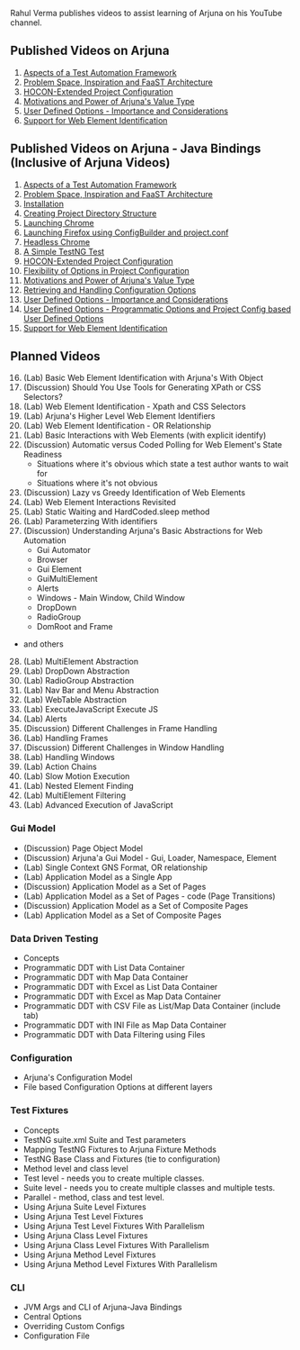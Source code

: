 Rahul Verma publishes videos to assist learning of Arjuna on his YouTube channel. 

## Published Videos on Arjuna
1. [Aspects of a Test Automation Framework](https://www.youtube.com/watch?v=OF8m6590_LA)
2. [Problem Space, Inspiration and FaaST Architecture](https://www.youtube.com/watch?v=hkd-kJi139Y)
3. [HOCON-Extended Project Configuration](https://www.youtube.com/watch?v=kfl5LjNJaR8)
4. [Motivations and Power of Arjuna's Value Type](https://www.youtube.com/watch?v=IJxCeg3_HMM)
5. [User Defined Options - Importance and Considerations](https://www.youtube.com/watch?v=cL9iDpVryJ0)
6. [Support for Web Element Identification](https://www.youtube.com/watch?v=gCw7ke7wrzE)

## Published Videos on Arjuna - Java Bindings (Inclusive of Arjuna Videos)
1. [Aspects of a Test Automation Framework](https://www.youtube.com/watch?v=OF8m6590_LA)
2. [Problem Space, Inspiration and FaaST Architecture](https://www.youtube.com/watch?v=hkd-kJi139Y)
3. [Installation](https://www.youtube.com/watch?v=4gLyOSQ-17E)
4. [Creating Project Directory Structure](https://www.youtube.com/watch?v=sYaF3wDk7uw)
5. [Launching Chrome](https://www.youtube.com/watch?v=j02yUuwtemU)
6. [Launching Firefox using ConfigBuilder and project.conf](https://www.youtube.com/watch?v=s4cfdB4JkKY)
7. [Headless Chrome](https://www.youtube.com/watch?v=88-gGbhRNI0)
8. [A Simple TestNG Test](https://www.youtube.com/watch?v=zR7sHxFOtvY)
9. [HOCON-Extended Project Configuration](https://www.youtube.com/watch?v=kfl5LjNJaR8)
10. [Flexibility of Options in Project Configuration](https://www.youtube.com/watch?v=yK1Mkc4eA4g)
11. [Motivations and Power of Arjuna's Value Type](https://www.youtube.com/watch?v=IJxCeg3_HMM)
12. [Retrieving and Handling Configuration Options](https://www.youtube.com/watch?v=p76qhXYYbIQ)
13. [User Defined Options - Importance and Considerations](https://www.youtube.com/watch?v=cL9iDpVryJ0)
14. [User Defined Options - Programmatic Options and Project Config based User Defined Options](https://www.youtube.com/watch?v=tfKxtAI04iA)
15. [Support for Web Element Identification](https://www.youtube.com/watch?v=gCw7ke7wrzE)

## Planned Videos
16. (Lab) Basic Web Element Identification with Arjuna's With Object
17. (Discussion) Should You Use Tools for Generating XPath or CSS Selectors?
18. (Lab) Web Element Identification - Xpath and CSS Selectors
19. (Lab) Arjuna's Higher Level Web Element Identifiers 
20. (Lab) Web Element Identification - OR Relationship
21. (Lab) Basic Interactions with Web Elements (with explicit identify)
22. (Discussion) Automatic versus Coded Polling for Web Element's State Readiness 
	* Situations where it's obvious which state a test author wants to wait for
	* Situations where it's not obvious 
23. (Discussion) Lazy vs Greedy Identification of Web Elements
24. (Lab) Web Element Interactions Revisited 
25. (Lab) Static Waiting and HardCoded.sleep method
26. (Lab) Parameterzing With identifiers
27. (Discussion) Understanding Arjuna's Basic Abstractions for Web Automation
	* Gui Automator
	* Browser
	* Gui Element
	* GuiMultiElement
	* Alerts
	* Windows - Main Window, Child Window
	* DropDown
	* RadioGroup
	* DomRoot and Frame
  * and others
28. (Lab) MultiElement Abstraction
29. (Lab) DropDown Abstraction
30. (Lab) RadioGroup Abstraction
31. (Lab) Nav Bar and Menu Abstraction
32. (Lab) WebTable Abstraction
33. (Lab) ExecuteJavaScript Execute JS
34. (Lab) Alerts
35. (Discussion) Different Challenges in Frame Handling
36. (Lab) Handling Frames
37. (Discussion) Different Challenges in Window Handling
38. (Lab) Handling Windows
39. (Lab) Action Chains
40. (Lab) Slow Motion Execution
41. (Lab) Nested Element Finding
42. (Lab) MultiElement Filtering
43. (Lab) Advanced Execution of JavaScript

### Gui Model
* (Discussion) Page Object Model 
* (Discussion) Arjuna'a Gui Model - Gui, Loader, Namespace, Element
* (Lab) Single Context GNS Format, OR relationship
* (Lab) Application Model as a Single App
* (Discussion) Application Model as a Set of Pages
* (Lab) Application Model as a Set of Pages - code (Page Transitions)
* (Discussion) Application Model as a Set of Composite Pages
* (Lab) Application Model as a Set of Composite Pages

### Data Driven Testing
* Concepts 
* Programmatic DDT with List Data Container
* Programmatic DDT with Map Data Container
* Programmatic DDT with Excel as List Data Container
* Programmatic DDT with Excel as Map Data Container
* Programmatic DDT with CSV File as List/Map Data Container (include tab)
* Programmatic DDT with INI File as Map Data Container
* Programmatic DDT with Data Filtering using Files

### Configuration
* Arjuna's Configuration Model
* File based Configuration Options at different layers

### Test Fixtures
* Concepts
* TestNG suite.xml Suite and Test parameters
* Mapping TestNG Fixtures to Arjuna Fixture Methods
* TestNG Base Class and Fixtures (tie to configuration)
* Method level and class level
* Test level - needs you to create multiple classes.
* Suite level - needs you to create multiple classes and multiple tests.
* Parallel - method, class and test level.
* Using Arjuna Suite Level Fixtures
* Using Arjuna Test Level Fixtures
* Using Arjuna Test Level Fixtures With Parallelism
* Using Arjuna Class Level Fixtures
* Using Arjuna Class Level Fixtures With Parallelism
* Using Arjuna Method Level Fixtures
* Using Arjuna Method Level Fixtures With Parallelism

### CLI
* JVM Args and CLI of Arjuna-Java Bindings
* Central Options
* Overriding Custom Configs
* Configuration File

